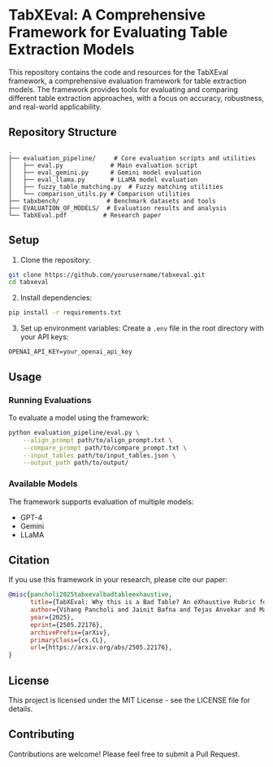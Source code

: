 # TabXEval: A Comprehensive Framework for Evaluating Table Extraction Models

This repository contains the code and resources for the TabXEval framework, a comprehensive evaluation framework for table extraction models. The framework provides tools for evaluating and comparing different table extraction approaches, with a focus on accuracy, robustness, and real-world applicability.

## Repository Structure

```
.
├── evaluation_pipeline/     # Core evaluation scripts and utilities
│   ├── eval.py             # Main evaluation script
│   ├── eval_gemini.py      # Gemini model evaluation
│   ├── eval_llama.py       # LLaMA model evaluation
│   ├── fuzzy_table_matching.py  # Fuzzy matching utilities
│   └── comparison_utils.py # Comparison utilities
├── tabxbench/             # Benchmark datasets and tools
├── EVALUATION_OF_MODELS/  # Evaluation results and analysis
└── TabXEval.pdf          # Research paper
```

## Setup

1. Clone the repository:
```bash
git clone https://github.com/yourusername/tabxeval.git
cd tabxeval
```

2. Install dependencies:
```bash
pip install -r requirements.txt
```

3. Set up environment variables:
Create a `.env` file in the root directory with your API keys:
```
OPENAI_API_KEY=your_openai_api_key
```

## Usage

### Running Evaluations

To evaluate a model using the framework:

```bash
python evaluation_pipeline/eval.py \
    --align_prompt path/to/align_prompt.txt \
    --compare_prompt path/to/compare_prompt.txt \
    --input_tables path/to/input_tables.json \
    --output_path path/to/output/
```

### Available Models

The framework supports evaluation of multiple models:
- GPT-4
- Gemini
- LLaMA

## Citation

If you use this framework in your research, please cite our paper:

```bibtex
@misc{pancholi2025tabxevalbadtableexhaustive,
      title={TabXEval: Why this is a Bad Table? An eXhaustive Rubric for Table Evaluation}, 
      author={Vihang Pancholi and Jainit Bafna and Tejas Anvekar and Manish Shrivastava and Vivek Gupta},
      year={2025},
      eprint={2505.22176},
      archivePrefix={arXiv},
      primaryClass={cs.CL},
      url={https://arxiv.org/abs/2505.22176}, 
}
```

## License

This project is licensed under the MIT License - see the LICENSE file for details.

## Contributing

Contributions are welcome! Please feel free to submit a Pull Request.
